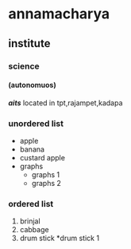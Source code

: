# annamacharya
## institute
### science
#### (autonomuos)

***aits*** located in tpt,rajampet,kadapa
### unordered list
* apple
* banana
* custard apple
* graphs 
    * graphs 1
    * graphs 2
 ### ordered list
 1. brinjal
 2. cabbage
 3. drum stick
    *drum stick 1
    
